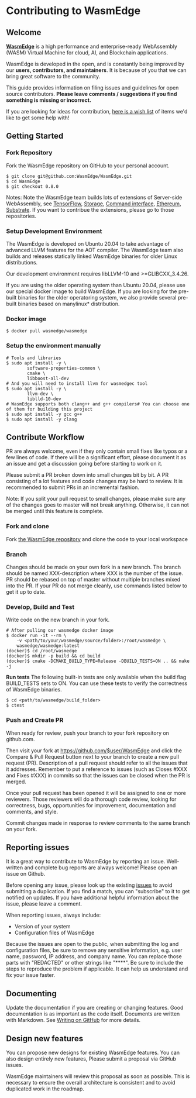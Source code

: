# Contributing to WasmEdge


## Welcome

[**WasmEdge**](https://github.com/WasmEdge/WasmEdge) is a high performance and enterprise-ready WebAssembly (WASM) Virtual Machine for cloud, AI, and Blockchain applications.

WasmEdge is developed in the open, and is constantly being improved by our **users, contributors, and maintainers**. It is because of you that we can bring great software to the community.

This guide provides information on filing issues and guidelines for open source contributors. **Please leave comments / suggestions if you find something is missing or incorrect.**

If you are looking for ideas for contribution, [here is a wish list](wish_list.md) of items we'd like to get some help with!

## Getting Started


### Fork Repository

Fork the WasmEdge repository on GitHub to your personal account.


```
$ git clone git@github.com:WasmEdge/WasmEdge.git
$ cd WasmEdge
$ git checkout 0.8.0
```

Notes: Note the WasmEdge team builds lots of extensions of Server-side WebAssembly, see [TensorFlow](https://github.com/second-state/SSVM-tensorflow), [Storage](https://github.com/second-state/SSVM-storage), [Command interface](https://github.com/second-state/ssvm_process_interface), [Ethereum](https://github.com/second-state/SSVM-evmc), [Substrate](https://github.com/second-state/substrate-ssvm-node). If you want to contribue the extensions, please go to those repositories.


### Setup Development Environment

The WasmEdge is developed on Ubuntu 20.04 to take advantage of advanced LLVM features for the AOT compiler. The WasmEdge team also builds and releases statically linked WasmEdge binaries for older Linux distributions.

Our development environment requires libLLVM-10 and >=GLIBCXX_3.4.26.

If you are using the older operating system than Ubuntu 20.04, please use our special docker image to build WasmEdge. If you are looking for the pre-built binaries for the older operatoring system, we also provide several pre-built binaries based on manylinux* distribution.




### Docker image



```
$ docker pull wasmedge/wasmedge
```



### Setup the environment manually

```
# Tools and libraries
$ sudo apt install -y \
        software-properties-common \
        cmake \
        libboost-all-dev
# And you will need to install llvm for wasmedgec tool
$ sudo apt install -y \
        llvm-dev \
        liblld-10-dev
# WasmEdge supports both clang++ and g++ compilers# You can choose one of them for building this project
$ sudo apt install -y gcc g++
$ sudo apt install -y clang
```



## Contribute Workflow

PR are always welcome, even if they only contain small fixes like typos or a few lines of code. If there will be a significant effort, please document it as an issue and get a discussion going before starting to work on it.


Please submit a PR broken down into small changes bit by bit. A PR consisting of a lot features and code changes may be hard to review. It is recommended to submit PRs in an incremental fashion.


Note: If you split your pull request to small changes, please make sure any of the changes goes to master will not break anything. Otherwise, it can not be merged until this feature is complete.


### Fork and clone

Fork [the WasmEdge repository](https://github.com/WasmEdge/WasmEdge) and clone the code to your local workspace


### Branch

Changes should be made on your own fork in a new branch. The branch should be named XXX-description where XXX is the number of the issue. PR should be rebased on top of master without multiple branches mixed into the PR. If your PR do not merge cleanly, use commands listed below to get it up to date.



### Develop, Build and Test

Write code on the new branch in your fork.


```
# After pulling our wasmedge docker image
$ docker run -it --rm \
    -v <path/to/your/wasmedge/source/folder>:/root/wasmedge \
    wasmedge/wasmedge:latest
(docker)$ cd /root/wasmedge
(docker)$ mkdir -p build && cd build
(docker)$ cmake -DCMAKE_BUILD_TYPE=Release -DBUILD_TESTS=ON .. && make -j
```

**Run tests**
The following built-in tests are only available when the build flag BUILD_TESTS sets to ON.
You can use these tests to verify the correctness of WasmEdge binaries.


```
$ cd <path/to/wasmedge/build_folder>
$ ctest
```



### Push and Create PR

When ready for review, push your branch to your fork repository on github.com.

Then visit your fork at https://github.com/$user/WasmEdge and click the Compare & Pull Request button next to your branch to create a new pull request (PR). Description of a pull request should refer to all the issues that it addresses. Remember to put a reference to issues (such as Closes #XXX and Fixes #XXX) in commits so that the issues can be closed when the PR is merged.

Once your pull request has been opened it will be assigned to one or more reviewers. Those reviewers will do a thorough code review, looking for correctness, bugs, opportunities for improvement, documentation and comments, and style.

Commit changes made in response to review comments to the same branch on your fork.



## Reporting issues

It is a great way to contribute to WasmEdge by reporting an issue. Well-written and complete bug reports are always welcome! Please open an issue on Github.


Before opening any issue, please look up the existing [issues](https://github.com/WasmEdge/WasmEdge/issues) to avoid submitting a duplication. If you find a match, you can "subscribe" to it to get notified on updates. If you have additional helpful information about the issue, please leave a comment.


When reporting issues, always include:

* Version of your system
* Configuration files of WasmEdge

Because the issues are open to the public, when submitting the log and configuration files, be sure to remove any sensitive information, e.g. user name, password, IP address, and company name. You can replace those parts with "REDACTED" or other strings like "****".
Be sure to include the steps to reproduce the problem if applicable. It can help us understand and fix your issue faster.


## Documenting

Update the documentation if you are creating or changing features. Good documentation is as important as the code itself.
Documents are written with Markdown. See [Writing on GitHub](https://help.github.com/categories/writing-on-github/) for more details.


## Design new features

You can propose new designs for existing WasmEdge features. You can also design entirely new features, Please submit a proposal via GitHub issues.


WasmEdge maintainers will review this proposal as soon as possible. This is necessary to ensure the overall architecture is consistent and to avoid duplicated work in the roadmap.
